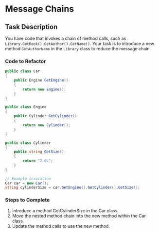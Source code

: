 # Message Chains

## Task Description

You have code that invokes a chain of method calls, such as `Library.GetBook().GetAuthor().GetName()`. Your task is to introduce a new method `GetAuthorName` in the `Library` class to reduce the message chain.


### Code to Refactor

```csharp
public class Car
{
    public Engine GetEngine()
    {
        return new Engine();
    }
}

public class Engine
{
    public Cylinder GetCylinder()
    {
        return new Cylinder();
    }
}

public class Cylinder
{
    public string GetSize()
    {
        return "2.0L";
    }
}

// Example invocation
Car car = new Car();
string cylinderSize = car.GetEngine().GetCylinder().GetSize();
```
### Steps to Complete
1. Introduce a method GetCylinderSize in the Car class.
2. Move the nested method chain into the new method within the Car class.
3. Update the method calls to use the new method.
